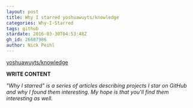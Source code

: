 ```yaml
---
layout: post
title: Why I starred yoshuawuyts/knowledge
categories: Why-I-Starred
tags: github
stardate: 2016-03-30T04:53:48Z
gh_id: 26687986
author: Nick Peihl
---
```


[yoshuawuyts/knowledge](https://github.com/yoshuawuyts/knowledge)

**WRITE CONTENT**

*"Why I starred" is a series of articles describing projects I star on GitHub and why I found them interesting. My hope is that you'll find them interesting as well.*

